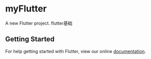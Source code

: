 # myFlutter

A new Flutter project.
flutter基础

## Getting Started

For help getting started with Flutter, view our online
[documentation](https://flutter.io/).
